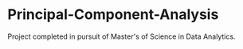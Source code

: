 # Principal-Component-Analysis
Project completed in pursuit of Master's of Science in Data Analytics.
